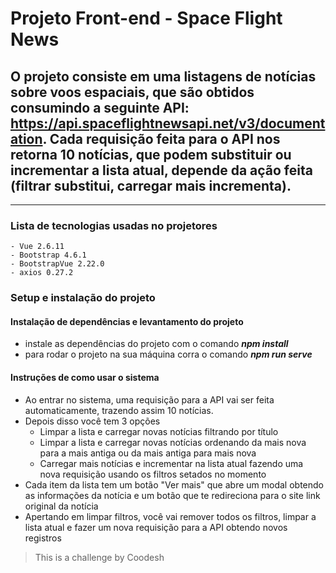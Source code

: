 # Projeto Front-end - Space Flight News

## O projeto consiste em uma listagens de notícias sobre voos espaciais, que são obtidos consumindo a seguinte API: https://api.spaceflightnewsapi.net/v3/documentation. Cada requisição feita para o API nos retorna 10 notícias, que podem substituir ou incrementar a lista atual, depende da ação feita (filtrar substitui, carregar mais incrementa).

---

### Lista de tecnologias usadas no projetores
    - Vue 2.6.11
    - Bootstrap 4.6.1
    - BootstrapVue 2.22.0
    - axios 0.27.2

### Setup e instalação do projeto

#### Instalação de dependências e levantamento do projeto
- instale as dependências do projeto com o comando **_npm install_**
- para rodar o projeto na sua máquina corra o comando **_npm run serve_**

#### Instruções de como usar o sistema
- Ao entrar no sistema, uma requisição para a API vai ser feita automaticamente, trazendo assim 10 notícias.
- Depois disso você tem 3 opções
  - Limpar a lista e carregar novas notícias filtrando por título
  - Limpar a lista e carregar novas notícias ordenando da mais nova para a mais antiga ou da mais antiga para mais nova
  - Carregar mais notícias e incrementar na lista atual fazendo uma nova requisição usando os filtros setados no momento
- Cada item da lista tem um botão "Ver mais" que abre um modal obtendo as informações da notícia e um botão que te redireciona para o site link original da notícia
- Apertando em limpar filtros, você vai remover todos os filtros, limpar a lista atual e fazer um nova requisição para a API obtendo novos registros

> This is a challenge by Coodesh
